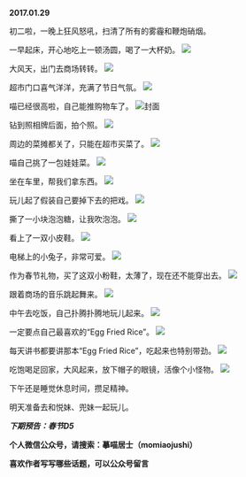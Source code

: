 
          
**2017.01.29**

初二啦，一晚上狂风怒吼，扫清了所有的雾霾和鞭炮硝烟。

一早起床，开心地吃上一顿汤圆，喝了一大杯奶。
![](http://upload-images.jianshu.io/upload_images/51001-93b32db877465985.jpg)


大风天，出门去商场转转。
![](http://upload-images.jianshu.io/upload_images/51001-6d584f71d696a48a.jpg)


超市门口喜气洋洋，充满了节日气氛。
![](http://upload-images.jianshu.io/upload_images/51001-779fc92345c9c9a1.jpg)


喵已经很高啦，自己能推购物车了。
![](http://upload-images.jianshu.io/upload_images/51001-1bca6a65641a799e.jpg)封面


钻到照相牌后面，拍个照。
![](http://upload-images.jianshu.io/upload_images/51001-de1a5795dcbd5499.jpg)


周边的菜摊都关了，只能在超市买菜了。
![](http://upload-images.jianshu.io/upload_images/51001-bcaaea271dd65af3.jpg)


喵自己挑了一包娃娃菜。
![](http://upload-images.jianshu.io/upload_images/51001-f1aa4e007ed93384.jpg)


坐在车里，帮我们拿东西。
![](http://upload-images.jianshu.io/upload_images/51001-d509df65c6010927.jpg)


玩儿起了假装自己要掉下去的把戏。
![](http://upload-images.jianshu.io/upload_images/51001-b9ee50ba3e6a5871.jpg)


撕了一小块泡泡糖，让我吹泡泡。
![](http://upload-images.jianshu.io/upload_images/51001-a815b7a8b5349f09.jpg)


看上了一双小皮鞋。
![](http://upload-images.jianshu.io/upload_images/51001-87baea124fe98703.jpg)


电梯上的小兔子，非常可爱。
![](http://upload-images.jianshu.io/upload_images/51001-1a48bc59ea0f65d1.jpg)


作为春节礼物，买了这双小粉鞋，太薄了，现在还不能穿出去。
![](http://upload-images.jianshu.io/upload_images/51001-917dc211d664a330.jpg)


跟着商场的音乐跳起舞来。
![](http://upload-images.jianshu.io/upload_images/51001-cdc751733976f15e.jpg)


中午去吃饭，自己扑腾扑腾地玩儿起来。
![](http://upload-images.jianshu.io/upload_images/51001-e368923f6c004a7c.jpg)


一定要点自己最喜欢的“Egg Fried Rice”。
![](http://upload-images.jianshu.io/upload_images/51001-81af638097e35812.jpg)


每天讲书都要讲那本“Egg Fried Rice”，吃起来也特别带劲。
![](http://upload-images.jianshu.io/upload_images/51001-b088d1ee4c295e4e.jpg)


吃饱喝足回家，大风起来，放下帽子的眼镜，活像个小怪物。
![](http://upload-images.jianshu.io/upload_images/51001-e2ca42369e8e2672.jpg)


下午还是睡觉休息时间，攒足精神。

明天准备去和悦妹、兜妹一起玩儿。


***下期预告：春节D5***


**个人微信公众号，请搜索：摹喵居士（momiaojushi）**

**喜欢作者写写哪些话题，可以公众号留言**

        